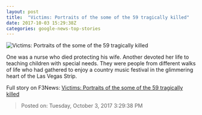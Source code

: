 ```yaml
---
layout: post
title:  "Victims: Portraits of the some of the 59 tragically killed"
date: 2017-10-03 15:29:38Z
categories: google-news-top-stories
---
```


![Victims: Portraits of the some of the 59 tragically killed](http://i2.cdn.cnn.com/cnnnext/dam/assets/171002171816-las-vegas-shooting-victim-rachael-parker-super-tease.jpg)

One was a nurse who died protecting his wife. Another devoted her life to teaching children with special needs. They were people from different walks of life who had gathered to enjoy a country music festival in the glimmering heart of the Las Vegas Strip.


Full story on F3News: [Victims: Portraits of the some of the 59 tragically killed](http://www.f3nws.com/n/yBusnG)

> Posted on: Tuesday, October 3, 2017 3:29:38 PM
